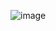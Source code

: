![image](https://user-images.githubusercontent.com/37383368/142096822-f335c448-cfc5-48a3-a721-16cb24281770.png)
